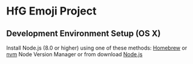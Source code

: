 # HfG Emoji Project

## Development Environment Setup (OS X)  

Install Node.js (8.0 or higher) using one of these methods: [Homebrew](http://brew.sh/) or [nvm](https://github.com/creationix/nvm) Node Version Manager or from download [Node.js](https://nodejs.org/en/) 
